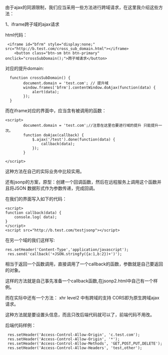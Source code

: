 由于ajax的同源限制，我们应当采用一些方法进行跨域请求，在这里我介绍这些方法：

1、iframe跨子域的ajax请求 

html代码：
```
 <iframe id="bfrm" style="display:none;" src="http://b.test.com/cross_sub_domain.html"></iframe>
    <button class="btn-sm btn btn-primary" onclick="crossSubDomain();">跨子域请求</button>
```

对应的提升domain:
```
  function crossSubDomain() {
        document.domain = 'test.com'; // 提升域
        window.frames['bfrm'].contentWindow.doAjax(function(data) {
            alert(data);
        });
  }
```
而在iframe对应的界面中，应当含有被调用的函数：
```
<script>
        document.domain = 'test.com';//注意在这里也要进行域的提升 只能提升一次。
        function doAjax(callback) {
            $.ajax('/test').done(function(data) {
                callback(data);
            });
        }

</script>
```
这种方法在自己的实际业务中比较实用。

还有jsonp的方案，原型：创建一个回调函数，然后在远程服务上调用这个函数并且将JSON 数据形式作为参数传递，完成回调。

在我们的界面写入如下的代码：
```
<script>
function callback(data) {
    console.log( data);
}
</script>
<script src="http://b.test.com/testjsonp"></script>
```
在另一个域的我们这样写:
``` 
res.setHeader('Content-Type','application/javascript');
 res.send('callback('+JSON.stringfy({a:1,b:2})+')');
```
相当于返回一个函数调用，直接调用了一个callback的函数，参数就是自己要返回的对象。

这样的方法就是自己事先准备一个callback函数,在jsonp2.html中自己有一个样例。


而在实际中还有一个方法： xhr level2 中有跨域的支持 CORS即为原生跨域ajax请求。

这种方法就是要设置头信息，而且只改后端代码就可以了，前端代码不用改。

后端代码样例：
```
 res.setHeader('Access-Control-Allow-Origin', 'c.test.com');
 res.setHeader('Access-Control-Allow-Origin', '*');
 res.setHeader('Access-Control-Allow-Methods', 'GET,POST,PUT,DELETE');
 res.setHeader('Access-Control-Allow-Headers', 'test,other');
```


